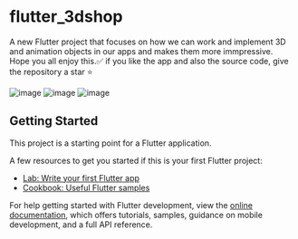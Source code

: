 # flutter_3dshop

A new Flutter project that focuses on how we can work and implement 3D and animation objects in our apps 
and makes them more immpressive. Hope you all enjoy this.✅
if you like the app and also the source code, give the repository a star ⭐

![image](https://user-images.githubusercontent.com/86960501/177551199-28cc6dc1-b380-4b7f-a8af-fcf1220532b1.png)
![image](https://user-images.githubusercontent.com/86960501/177551202-5b7f2a81-e0ab-4e72-abf9-c513afd67ba2.png)
![image](https://user-images.githubusercontent.com/86960501/177551205-db3ec907-0c25-4524-9ddc-0da444905299.png)


## Getting Started

This project is a starting point for a Flutter application.

A few resources to get you started if this is your first Flutter project:

- [Lab: Write your first Flutter app](https://docs.flutter.dev/get-started/codelab)
- [Cookbook: Useful Flutter samples](https://docs.flutter.dev/cookbook)

For help getting started with Flutter development, view the
[online documentation](https://docs.flutter.dev/), which offers tutorials,
samples, guidance on mobile development, and a full API reference.
